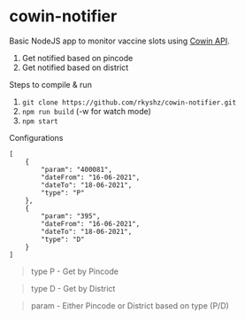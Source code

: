 # cowin-notifier

Basic NodeJS app to monitor vaccine slots using [Cowin API](https://apisetu.gov.in/public/marketplace/api/cowin "Cowin API").
1) Get notified based on pincode
2) Get notified based on district

Steps to compile & run
1) `git clone https://github.com/rkyshz/cowin-notifier.git`
2) `npm run build` (-w for watch mode)
3) `npm start`

Configurations
```
[
    {
        "param": "400081",
        "dateFrom": "16-06-2021",
        "dateTo": "18-06-2021",
        "type": "P"
    },
    {
        "param": "395",
        "dateFrom": "16-06-2021",
        "dateTo": "18-06-2021",
        "type": "D"
    }
]
```
>type P - Get by Pincode

>type D - Get by District

>param - Either Pincode or District based on type (P/D)
